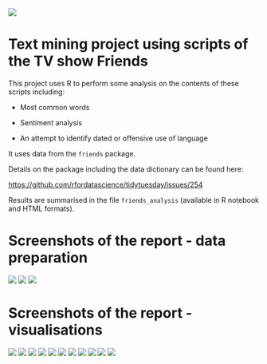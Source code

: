 <img src = "images/logo.png">

# Text mining project using scripts of the TV show Friends

This project uses R to perform some analysis on the contents of these scripts including:

* Most common words

* Sentiment analysis

* An attempt to identify dated or offensive use of language

It uses data from the `friends` package.

Details on the package including the data dictionary can be found here:

https://github.com/rfordatascience/tidytuesday/issues/254

Results are summarised in the file `friends_analysis` (available in R notebook and HTML formats).

# Screenshots of the report - data preparation

<img src = "images/report_1.png">

<img src = "images/report_2.png">

<img src = "images/report_3.png">

# Screenshots of the report - visualisations

<img src = "images/report_3_1.png">

<img src = "images/report_3_2.png">

<img src = "images/report_4.png">

<img src = "images/report_5.png">

<img src = "images/report_6.png">

<img src = "images/report_7.png">

<img src = "images/report_8.png">

<img src = "images/report_8a.png">

<img src = "images/report_9.png">

<img src = "images/report_9a.png">

<img src = "images/report_9b.png">



